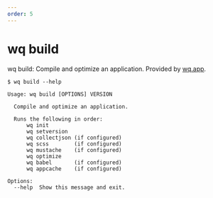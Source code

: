 ```yaml
---
order: 5
---
```


wq build
========

wq build: Compile and optimize an application.
Provided by [wq.app](https://wq.io/wq.app).

```shell
$ wq build --help

Usage: wq build [OPTIONS] VERSION

  Compile and optimize an application.

  Runs the following in order:
      wq init
      wq setversion
      wq collectjson (if configured)
      wq scss        (if configured)
      wq mustache    (if configured)
      wq optimize
      wq babel       (if configured)
      wq appcache    (if configured)

Options:
  --help  Show this message and exit.
```
